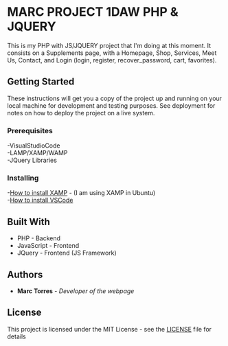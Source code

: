 # MARC PROJECT 1DAW PHP & JQUERY

This is my PHP with JS/JQUERY project that I'm doing at this moment.
It consists on a Supplements page, with a Homepage, Shop, Services, Meet Us, Contact, and Login (login, register, recover_password, cart, favorites).

## Getting Started

These instructions will get you a copy of the project up and running on your local machine for development and testing purposes. See deployment for notes on how to deploy the project on a live system.

### Prerequisites

-VisualStudioCode <br />
-LAMP/XAMP/WAMP <br />
-JQuery Libraries <br />
   
### Installing

-[How to install XAMP](https://vitux.com/how-to-install-xampp-on-your-ubuntu-18-04-lts-system/) - (I am using XAMP in Ubuntu) <br />
-[How to install VSCode](https://linuxize.com/post/how-to-install-visual-studio-code-on-ubuntu-18-04/) 

## Built With

* PHP - Backend
* JavaScript - Frontend
* JQuery - Frontend (JS Framework)

## Authors

* **Marc Torres** - *Developer of the webpage*

## License

This project is licensed under the MIT License - see the [LICENSE](LICENSE) file for details

